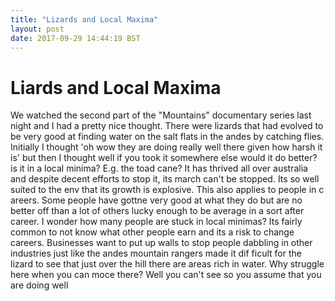 ```yaml
---
title: "Lizards and Local Maxima"
layout: post
date: 2017-09-29 14:44:19 BST
---
```


# Liards and Local Maxima
We watched the second part of the "Mountains" documentary series last night and I had a pretty nice thought. There were lizards that had evolved to be very good at finding water on the salt flats in the andes by catching flies. Initially I thought 'oh wow they are doing really well there given how harsh it is' but then I thought well if you took it somewhere else would it do better? is it in a local minima? E.g.
the toad cane? It has thrived all over australia and despite decent efforts to stop it, its march can't be stopped. Its so well suited to the env that its growth is explosive. This also applies to people in c
areers. Some people have gottne very good at what they do but are no better off than a lot of others lucky enough to be average in a sort after career. I wonder how many people are stuck in local minimas? Its
 fairly common to not know what other people earn and its a risk to change careers. Businesses want to put up walls to stop people dabbling in other industries just like the andes mountain rangers made it dif
 ficult for the lizard to see that just over the hill there are areas rich in water. Why struggle here when you can moce there? Well you can't see so you assume that you are doing well
